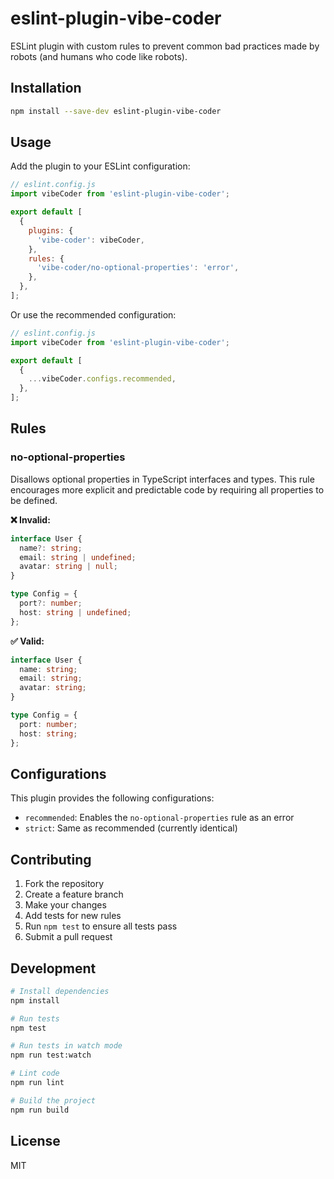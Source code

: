 # eslint-plugin-vibe-coder

ESLint plugin with custom rules to prevent common bad practices made by robots (and humans who code like robots).

## Installation

```bash
npm install --save-dev eslint-plugin-vibe-coder
```

## Usage

Add the plugin to your ESLint configuration:

```javascript
// eslint.config.js
import vibeCoder from 'eslint-plugin-vibe-coder';

export default [
  {
    plugins: {
      'vibe-coder': vibeCoder,
    },
    rules: {
      'vibe-coder/no-optional-properties': 'error',
    },
  },
];
```

Or use the recommended configuration:

```javascript
// eslint.config.js
import vibeCoder from 'eslint-plugin-vibe-coder';

export default [
  {
    ...vibeCoder.configs.recommended,
  },
];
```

## Rules

### no-optional-properties

Disallows optional properties in TypeScript interfaces and types. This rule encourages more explicit and predictable code by requiring all properties to be defined.

**❌ Invalid:**

```typescript
interface User {
  name?: string;
  email: string | undefined;
  avatar: string | null;
}

type Config = {
  port?: number;
  host: string | undefined;
};
```

**✅ Valid:**

```typescript
interface User {
  name: string;
  email: string;
  avatar: string;
}

type Config = {
  port: number;
  host: string;
};
```

## Configurations

This plugin provides the following configurations:

- `recommended`: Enables the `no-optional-properties` rule as an error
- `strict`: Same as recommended (currently identical)

## Contributing

1. Fork the repository
2. Create a feature branch
3. Make your changes
4. Add tests for new rules
5. Run `npm test` to ensure all tests pass
6. Submit a pull request

## Development

```bash
# Install dependencies
npm install

# Run tests
npm test

# Run tests in watch mode
npm run test:watch

# Lint code
npm run lint

# Build the project
npm run build
```

## License

MIT
